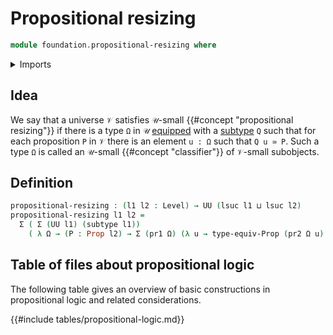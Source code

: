 # Propositional resizing

```agda
module foundation.propositional-resizing where
```

<details><summary>Imports</summary>

```agda
open import foundation.dependent-pair-types
open import foundation.universe-levels

open import foundation-core.propositions
open import foundation-core.subtypes
```

</details>

## Idea

We say that a universe `𝒱` satisfies `𝒰`-small
{{#concept "propositional resizing"}} if there is a type `Ω` in `𝒰`
[equipped](foundation.structure.md) with a
[subtype](foundation-core.subtypes.md) `Q` such that for each proposition `P` in
`𝒱` there is an element `u : Ω` such that `Q u ≃ P`. Such a type `Ω` is called
an `𝒰`-small {{#concept "classifier"}} of `𝒱`-small subobjects.

## Definition

```agda
propositional-resizing : (l1 l2 : Level) → UU (lsuc l1 ⊔ lsuc l2)
propositional-resizing l1 l2 =
  Σ ( Σ (UU l1) (subtype l1))
    ( λ Ω → (P : Prop l2) → Σ (pr1 Ω) (λ u → type-equiv-Prop (pr2 Ω u) P))
```

## Table of files about propositional logic

The following table gives an overview of basic constructions in propositional
logic and related considerations.

{{#include tables/propositional-logic.md}}
